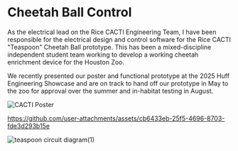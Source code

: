 <h1> Cheetah Ball Control </h1>
As the electrical lead on the Rice CACTI Engineering Team, I have been responsible for the electrical design and control software for the Rice CACTI "Teaspoon" Cheetah Ball prototype. This has been a mixed-discipline independent student team working to develop a working cheetah enrichment device for the Houston Zoo. 

We recently presented our poster and functional prototype at the 2025 Huff Engineering Showcase and are on track to hand off our prototype in May to the zoo for approval over the summer and in-habitat testing in August.

![CACTI Poster](https://github.com/user-attachments/assets/b204d255-8fae-4858-8a72-99a31ff271f0)


https://github.com/user-attachments/assets/cb6433eb-25f5-4696-8703-fde3d293b15e


![teaspoon circuit diagram(1)](https://github.com/user-attachments/assets/a9198b83-1a4c-4fb7-8c03-9464a40a5c92)
